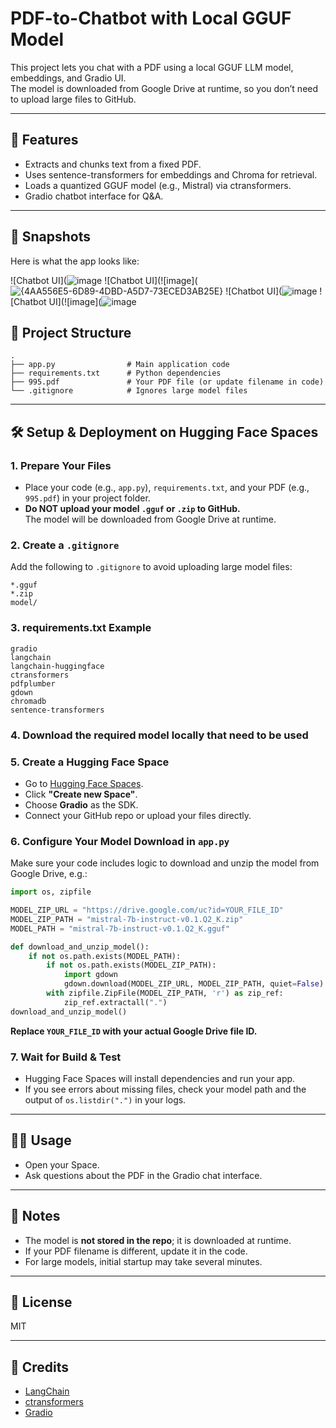 # PDF-to-Chatbot with Local GGUF Model

This project lets you chat with a PDF using a local GGUF LLM model, embeddings, and Gradio UI.  
The model is downloaded from Google Drive at runtime, so you don’t need to upload large files to GitHub.

---

## 🚀 Features

- Extracts and chunks text from a fixed PDF.
- Uses sentence-transformers for embeddings and Chroma for retrieval.
- Loads a quantized GGUF model (e.g., Mistral) via ctransformers.
- Gradio chatbot interface for Q&A.

---
## 📸 Snapshots

Here is what the app looks like:

![Chatbot UI](![image](https://github.com/user-attachments/assets/ef3290a5-a445-4b72-b6d3-ba03b866b68b) ![Chatbot UI](![image](![{4AA556E5-6D89-4DBD-A5D7-73ECED3AB25E}](https://github.com/user-attachments/assets/d6a06de3-73dc-417c-941c-fe0e1c7dc405)
![Chatbot UI](![image](https://github.com/user-attachments/assets/fd886051-bf16-4367-bfe7-781458d94a4d)
![Chatbot UI](![image](![image](https://github.com/user-attachments/assets/e8ef5814-c371-40a9-81c8-61f0d283eb40)
## 📝 Project Structure

```
.
├── app.py                # Main application code
├── requirements.txt      # Python dependencies
├── 995.pdf               # Your PDF file (or update filename in code)
└── .gitignore            # Ignores large model files
```

---

## 🛠️ Setup & Deployment on Hugging Face Spaces

### 1. **Prepare Your Files**

- Place your code (e.g., `app.py`), `requirements.txt`, and your PDF (e.g., `995.pdf`) in your project folder.
- **Do NOT upload your model `.gguf` or `.zip` to GitHub.**  
  The model will be downloaded from Google Drive at runtime.

### 2. **Create a `.gitignore`**

Add the following to `.gitignore` to avoid uploading large model files:

```
*.gguf
*.zip
model/
```

### 3. **requirements.txt Example**

```
gradio
langchain
langchain-huggingface
ctransformers
pdfplumber
gdown
chromadb
sentence-transformers
```

### 4. **Download the required model locally that need to be used**

### 5. **Create a Hugging Face Space**

- Go to [Hugging Face Spaces](https://huggingface.co/spaces).
- Click **"Create new Space"**.
- Choose **Gradio** as the SDK.
- Connect your GitHub repo or upload your files directly.

### 6. **Configure Your Model Download in `app.py`**

Make sure your code includes logic to download and unzip the model from Google Drive, e.g.:

```python
import os, zipfile

MODEL_ZIP_URL = "https://drive.google.com/uc?id=YOUR_FILE_ID"
MODEL_ZIP_PATH = "mistral-7b-instruct-v0.1.Q2_K.zip"
MODEL_PATH = "mistral-7b-instruct-v0.1.Q2_K.gguf"

def download_and_unzip_model():
    if not os.path.exists(MODEL_PATH):
        if not os.path.exists(MODEL_ZIP_PATH):
            import gdown
            gdown.download(MODEL_ZIP_URL, MODEL_ZIP_PATH, quiet=False)
        with zipfile.ZipFile(MODEL_ZIP_PATH, 'r') as zip_ref:
            zip_ref.extractall(".")
download_and_unzip_model()
```

**Replace `YOUR_FILE_ID` with your actual Google Drive file ID.**

### 7. **Wait for Build & Test**

- Hugging Face Spaces will install dependencies and run your app.
- If you see errors about missing files, check your model path and the output of `os.listdir(".")` in your logs.

---

## 🧑‍💻 Usage

- Open your Space.
- Ask questions about the PDF in the Gradio chat interface.

---

## 📝 Notes

- The model is **not stored in the repo**; it is downloaded at runtime.
- If your PDF filename is different, update it in the code.
- For large models, initial startup may take several minutes.

---

## 📄 License

MIT

---

## 🤝 Credits

- [LangChain](https://github.com/langchain-ai/langchain)
- [ctransformers](https://github.com/marella/ctransformers)
- [Gradio](https://github.com/gradio-app/gradio)
